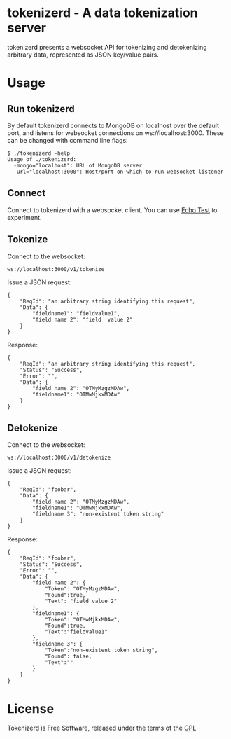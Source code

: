 # tokenizerd - A data tokenization server

tokenizerd presents a websocket API for tokenizing and detokenizing arbitrary
data, represented as JSON key/value pairs.


# Usage

## Run tokenizerd

By default tokenizerd connects to MongoDB on localhost over the default port,
and listens for websocket connections on ws://localhost:3000.  These can be
changed with command line flags:

	$ ./tokenizerd -help
	Usage of ./tokenizerd:
	  -mongo="localhost": URL of MongoDB server
	  -url="localhost:3000": Host/port on which to run websocket listener

## Connect

Connect to tokenizerd with a websocket client.  You can use [Echo
Test](http://websocket.org/echo.html) to experiment.

## Tokenize

Connect to the websocket:

	ws://localhost:3000/v1/tokenize

Issue a JSON request:

	{
		"ReqId": "an arbitrary string identifying this request",
		"Data": {
			"fieldname1": "fieldvalue1",
			"field name 2": "field  value 2"
		}
	}

Response:

	{
		"ReqId": "an arbitrary string identifying this request",
		"Status": "Success",
		"Error": "",
		"Data": {
			"field name 2": "OTMyMzgzMDAw",
			"fieldname1": "OTMwMjkxMDAw"
		}
	}

## Detokenize

Connect to the websocket:

	ws://localhost:3000/v1/detokenize

Issue a JSON request:

	{
		"ReqId": "foobar",
		"Data": {
			"field name 2": "OTMyMzgzMDAw",
			"fieldname1": "OTMwMjkxMDAw",
			"fieldname 3": "non-existent token string"
		}
	}

Response:

	{
		"ReqId": "foobar",
		"Status": "Success", 
		"Error": "",
		"Data": {
			"field name 2": {
				"Token": "OTMyMzgzMDAw",
				"Found":true,
				"Text": "field value 2"
			},
			"fieldname1": {
				"Token": "OTMwMjkxMDAw",
				"Found":true,
				"Text":"fieldvalue1"
			},
			"fieldname 3": {
				"Token":"non-existent token string",
				"Found": false,
				"Text":""
			}
		}
	}


# License

Tokenizerd is Free Software, released under the terms of the
[GPL](http://www.gnu.org/copyleft/gpl.html)
